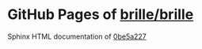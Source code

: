 GitHub Pages of [brille/brille](https://github.com/brille/brille.git)
======================================
Sphinx HTML documentation of [0be5a227](https://github.com/brille/brille/tree/0be5a2273b7301ae4ad9239b23aac385c9b987b3)
